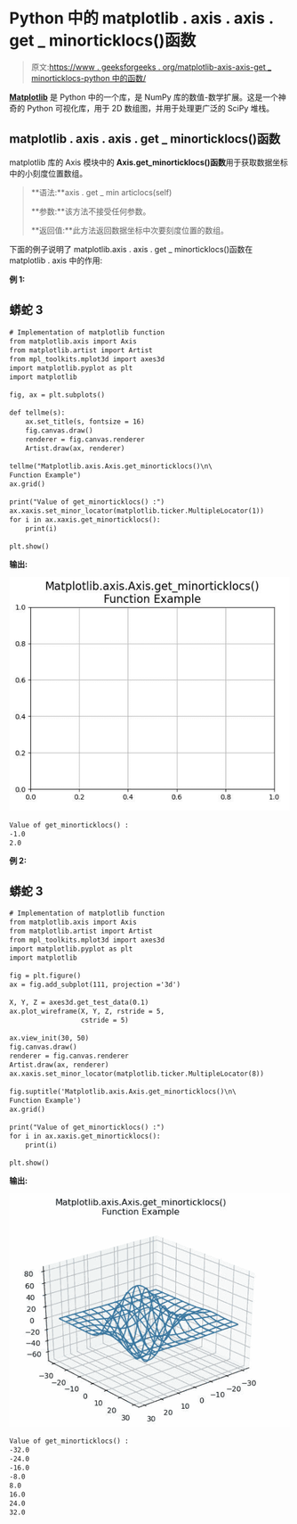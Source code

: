 # Python 中的 matplotlib . axis . axis . get _ minorticklocs()函数

> 原文:[https://www . geeksforgeeks . org/matplotlib-axis-axis-get _ minorticklocs-python 中的函数/](https://www.geeksforgeeks.org/matplotlib-axis-axis-get_minorticklocs-function-in-python/)

[**Matplotlib**](https://www.geeksforgeeks.org/python-introduction-matplotlib/) 是 Python 中的一个库，是 NumPy 库的数值-数学扩展。这是一个神奇的 Python 可视化库，用于 2D 数组图，并用于处理更广泛的 SciPy 堆栈。

## matplotlib . axis . axis . get _ minorticklocs()函数

matplotlib 库的 Axis 模块中的 **Axis.get_minorticklocs()函数**用于获取数据坐标中的小刻度位置数组。

> **语法:**axis . get _ min articlocs(self)
> 
> **参数:**该方法不接受任何参数。
> 
> **返回值:**此方法返回数据坐标中次要刻度位置的数组。

下面的例子说明了 matplotlib.axis . axis . get _ minorticklocs()函数在 matplotlib . axis 中的作用:

**例 1:**

## 蟒蛇 3

```
# Implementation of matplotlib function 
from matplotlib.axis import Axis  
from matplotlib.artist import Artist 
from mpl_toolkits.mplot3d import axes3d   
import matplotlib.pyplot as plt
import matplotlib

fig, ax = plt.subplots()   

def tellme(s):   
    ax.set_title(s, fontsize = 16)   
    fig.canvas.draw()  
    renderer = fig.canvas.renderer  
    Artist.draw(ax, renderer)  

tellme("Matplotlib.axis.Axis.get_minorticklocs()\n\
Function Example")
ax.grid()  

print("Value of get_minorticklocs() :")
ax.xaxis.set_minor_locator(matplotlib.ticker.MultipleLocator(1))
for i in ax.xaxis.get_minorticklocs():
    print(i)

plt.show()
```

**输出:**

![](img/6f1a5e3a1224c63e0aa77b9caad8fddf.png)

```
Value of get_minorticklocs() :
-1.0
2.0

```

**例 2:**

## 蟒蛇 3

```
# Implementation of matplotlib function 
from matplotlib.axis import Axis  
from matplotlib.artist import Artist 
from mpl_toolkits.mplot3d import axes3d   
import matplotlib.pyplot as plt
import matplotlib

fig = plt.figure()   
ax = fig.add_subplot(111, projection ='3d')   

X, Y, Z = axes3d.get_test_data(0.1)   
ax.plot_wireframe(X, Y, Z, rstride = 5,    
                  cstride = 5)   

ax.view_init(30, 50)  
fig.canvas.draw()  
renderer = fig.canvas.renderer  
Artist.draw(ax, renderer)
ax.xaxis.set_minor_locator(matplotlib.ticker.MultipleLocator(8))

fig.suptitle('Matplotlib.axis.Axis.get_minorticklocs()\n\
Function Example')  
ax.grid()

print("Value of get_minorticklocs() :")
for i in ax.xaxis.get_minorticklocs():
    print(i)

plt.show()
```

**输出:**

![](img/17ae6333f4ae5b8b800e47288e4bab67.png)

```
Value of get_minorticklocs() :
-32.0
-24.0
-16.0
-8.0
8.0
16.0
24.0
32.0

```